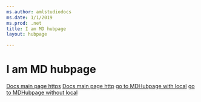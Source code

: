 ```yaml
---
ms.author: amlstudiodocs
ms.date: 1/1/2019
ms.prod: .net
title: I am MD hubpage
layout: hubpage

---
```


# I am MD hubpage


[Docs main page https](https://docs.microsoft.com/en-us/)
[Docs main page http](https://docs.microsoft.com/en-us/)
[go to MDHubpage with local](/en-us/content-validation/pagestypes/MDHubPage.md)
[go to MDHubpage without local](MDHubPage.md)
